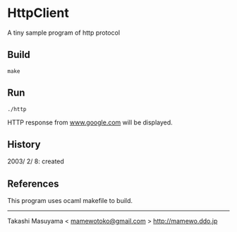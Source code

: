 HttpClient
==========
A tiny sample program of http protocol

Build
-----
```
make
```

Run
---
```
./http
```
HTTP response from www.google.com will be displayed.

History
-------
2003/ 2/ 8: created

References
----------
This program uses ocaml makefile to build.

----
Takashi Masuyama < mamewotoko@gmail.com >
http://mamewo.ddo.jp
